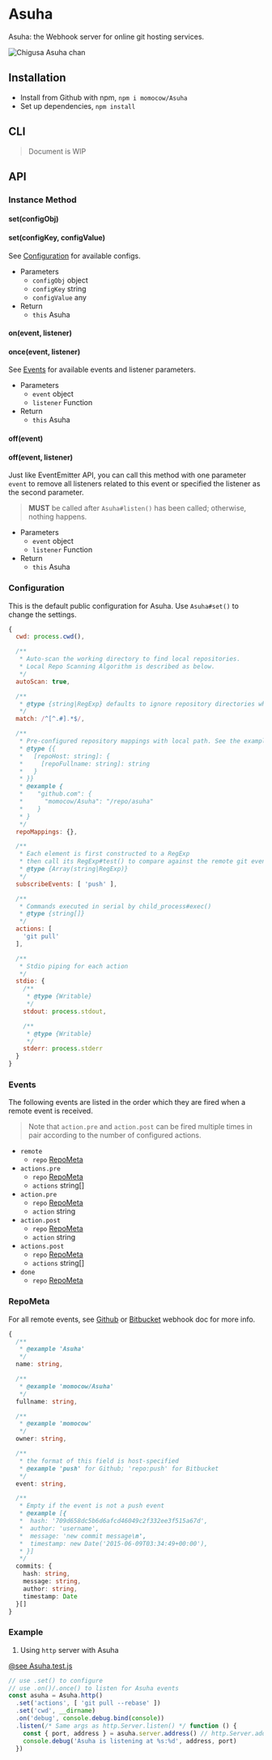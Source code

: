 # Asuha
Asuha: the Webhook server for online git hosting services.

![Chigusa Asuha chan][1]

## Installation
- Install from Github with npm, `npm i momocow/Asuha`
- Set up dependencies, `npm install`

## CLI
> Document is WIP

## API
### Instance Method
#### set(configObj)
#### set(configKey, configValue)
See [Configuration](#configuration) for available configs.
- Parameters
    - `configObj` object
    - `configKey` string
    - `configValue` any
- Return
    - `this` Asuha

#### on(event, listener)
#### once(event, listener)
See [Events](#events) for available events and listener parameters.
- Parameters
    - `event` object
    - `listener` Function
- Return
    - `this` Asuha

#### off(event)
#### off(event, listener)
Just like EventEmitter API, you can call this method with one parameter `event` to remove all listeners related to this event or specified the listener as the second parameter.
> **MUST** be called after `Asuha#listen()` has been called; otherwise, nothing happens.
- Parameters
    - `event` object
    - `listener` Function
- Return
    - `this` Asuha

### Configuration
This is the default public configuration for Asuha. Use `Asuha#set()` to change the settings.

```js
{
  cwd: process.cwd(),

  /**
   * Auto-scan the working directory to find local repositories.
   * Local Repo Scanning Algorithm is described as below.
   */
  autoScan: true,

  /**
   * @type {string|RegExp} defaults to ignore repository directories whose names start with '.' or '#'; you can use it to disable a repository
   */
  match: /^[^.#].*$/,

  /**
   * Pre-configured repository mappings with local path. See the example.
   * @type {{
   *   [repoHost: string]: {
   *     [repoFullname: string]: string 
   *   }
   * }}
   * @example {
   *    "github.com": {
   *      "momocow/Asuha": "/repo/asuha"
   *    }
   * }
   */
  repoMappings: {},

  /**
   * Each element is first constructed to a RegExp
   * then call its RegExp#test() to compare against the remote git event header.
   * @type {Array(string|RegExp)}
   */
  subscribeEvents: [ 'push' ],

  /**
   * Commands executed in serial by child_process#exec()
   * @type {string[]}
   */
  actions: [
    'git pull'
  ],

  /**
   * Stdio piping for each action
   */
  stdio: {
    /**
     * @type {Writable} 
     */
    stdout: process.stdout,

    /**
     * @type {Writable} 
     */
    stderr: process.stderr
  }
}
```

### Events
The following events are listed in the order which they are fired when a remote event is received.
> Note that `action.pre` and `action.post` can be fired multiple times in pair according to the number of configured actions.

- `remote`
    - `repo` [RepoMeta](#repometa)
- `actions.pre`
    - `repo` [RepoMeta](#repometa)
    - `actions` string[]
- `action.pre`
    - `repo` [RepoMeta](#repometa)
    - `action` string
- `action.post`
    - `repo` [RepoMeta](#repometa)
    - `action` string
- `actions.post`
    - `repo` [RepoMeta](#repometa)
    - `actions` string[]
- `done`
    - `repo` [RepoMeta](#repometa)

### RepoMeta
For all remote events, see [Github][2] or [Bitbucket][3] webhook doc for more info.

```typescript
{
  /**
   * @example 'Asuha'
   */
  name: string,

  /**
   * @example 'momocow/Asuha'
   */
  fullname: string,

  /**
   * @example 'momocow'
   */
  owner: string,

  /**
   * the format of this field is host-specified
   * @example 'push' for Github; 'repo:push' for Bitbucket
   */
  event: string,

  /**
   * Empty if the event is not a push event
   * @example [{
   *  hash: '709d658dc5b6d6afcd46049c2f332ee3f515a67d',
   *  author: 'username',
   *  message: 'new commit message\n',
   *  timestamp: new Date('2015-06-09T03:34:49+00:00'),
   * }]
   */
  commits: {
    hash: string,
    message: string,
    author: string,
    timestamp: Date
  }[]
}
```

### Example
1. Using `http` server with Asuha

[@see Asuha.test.js](./test/Asuha.test.js)

```javascript
// use .set() to configure
// use .on()/.once() to listen for Asuha events
const asuha = Asuha.http()
  .set('actions', [ 'git pull --rebase' ])
  .set('cwd', __dirname)
  .on('debug', console.debug.bind(console))
  .listen(/* Same args as http.Server.listen() */ function () {
    const { port, address } = asuha.server.address() // http.Server.address()
    console.debug('Asuha is listening at %s:%d', address, port)
  })
```

[1]: https://ru.myanimeshelf.com/upload/dynamic/2016-07/24/1375382.jpg
[2]: https://developer.github.com/webhooks
[3]: https://confluence.atlassian.com/bitbucket/event-payloads-740262817.html